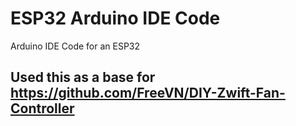# ESP32 Arduino IDE Code
Arduino IDE Code for an ESP32

## Used this as a base for https://github.com/FreeVN/DIY-Zwift-Fan-Controller

